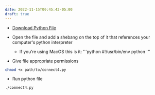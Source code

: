 ```yaml
---
date: 2022-11-15T00:45:43-05:00
draft: true
---
```



- <a href="https://minhaskamal.github.io/DownGit/#/home?url=https://github.com/jbenite2/Connect4/blob/master/connect4.py" download="connect4.py">Download Python File</a>

- Open the file and add a shebang on the top of it that references your computer's python interpreter
  - If you're using MacOS this is it:
  '''python
  #!/usr/bin/env python
'''

- Give file appropriate permissions

```bash
chmod +x path/to/connect4.py
```

- Run python file

```bash
./connect4.py
```